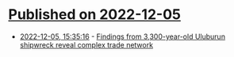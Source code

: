 # [Published on 2022-12-05](index.md)

* [2022-12-05, 15:35:16](https://news.ycombinator.com/item?id=33866947) - [Findings from 3,300-year-old Uluburun shipwreck reveal complex trade network](https://phys.org/news/2022-11-year-old-uluburun-shipwreck-reveal-complex.html)
